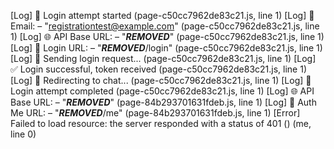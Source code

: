 [Log] 🔐 Login attempt started (page-c50cc7962de83c21.js, line 1)
[Log] 📧 Email: – "registrationtest@example.com" (page-c50cc7962de83c21.js, line 1)
[Log] 🌐 API Base URL: – "***REMOVED***" (page-c50cc7962de83c21.js, line 1)
[Log] 🔗 Login URL: – "***REMOVED***/login" (page-c50cc7962de83c21.js, line 1)
[Log] 🚀 Sending login request... (page-c50cc7962de83c21.js, line 1)
[Log] ✅ Login successful, token received (page-c50cc7962de83c21.js, line 1)
[Log] 🚀 Redirecting to chat... (page-c50cc7962de83c21.js, line 1)
[Log] 🏁 Login attempt completed (page-c50cc7962de83c21.js, line 1)
[Log] 🌐 API Base URL: – "***REMOVED***" (page-84b293701631fdeb.js, line 1)
[Log] 🔗 Auth Me URL: – "***REMOVED***/me" (page-84b293701631fdeb.js, line 1)
[Error] Failed to load resource: the server responded with a status of 401 () (me, line 0)
